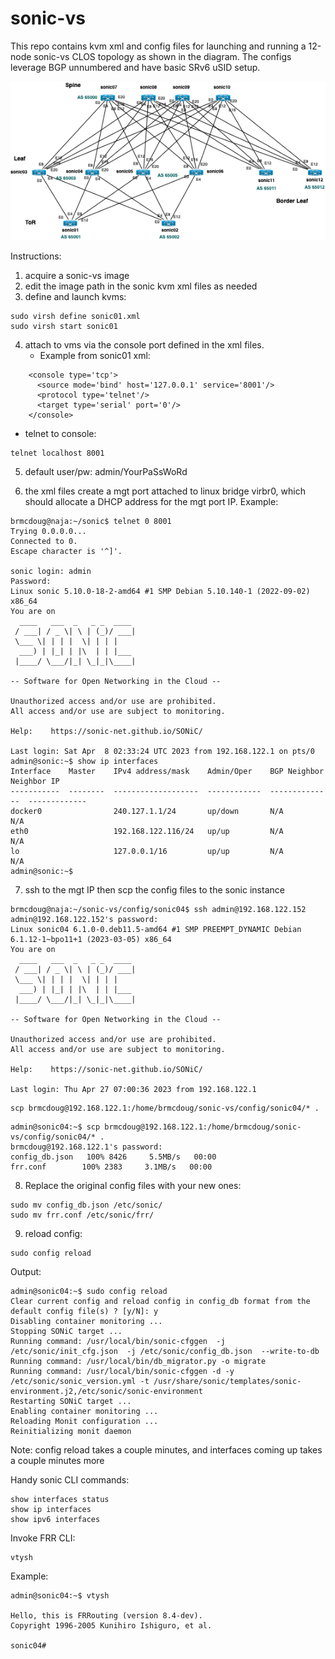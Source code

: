 # sonic-vs

This repo contains kvm xml and config files for launching and running a 12-node sonic-vs CLOS topology as shown in the diagram. The configs leverage BGP unnumbered and have basic SRv6 uSID setup.

<img src="/diagrams/sonic-vs-clos.png" width="1200">

Instructions:
1. acquire a sonic-vs image
2. edit the image path in the sonic kvm xml files as needed
3. define and launch kvms:
```
sudo virsh define sonic01.xml
sudo virsh start sonic01
```
4. attach to vms via the console port defined in the xml files. 
   - Example from sonic01 xml:
```
    <console type='tcp'>
      <source mode='bind' host='127.0.0.1' service='8001'/>
      <protocol type='telnet'/>
      <target type='serial' port='0'/>
    </console>
```
   - telnet to console:
```
telnet localhost 8001
```
5. default user/pw: admin/YourPaSsWoRd

6. the xml files create a mgt port attached to linux bridge virbr0, which should allocate a DHCP address for the mgt port IP. Example:
```
brmcdoug@naja:~/sonic$ telnet 0 8001
Trying 0.0.0.0...
Connected to 0.
Escape character is '^]'.

sonic login: admin
Password: 
Linux sonic 5.10.0-18-2-amd64 #1 SMP Debian 5.10.140-1 (2022-09-02) x86_64
You are on
  ____   ___  _   _ _  ____
 / ___| / _ \| \ | (_)/ ___|
 \___ \| | | |  \| | | |
  ___) | |_| | |\  | | |___
 |____/ \___/|_| \_|_|\____|

-- Software for Open Networking in the Cloud --

Unauthorized access and/or use are prohibited.
All access and/or use are subject to monitoring.

Help:    https://sonic-net.github.io/SONiC/

Last login: Sat Apr  8 02:33:24 UTC 2023 from 192.168.122.1 on pts/0
admin@sonic:~$ show ip interfaces 
Interface    Master    IPv4 address/mask    Admin/Oper    BGP Neighbor    Neighbor IP
-----------  --------  -------------------  ------------  --------------  -------------
docker0                240.127.1.1/24       up/down       N/A             N/A
eth0                   192.168.122.116/24   up/up         N/A             N/A
lo                     127.0.0.1/16         up/up         N/A             N/A
admin@sonic:~$ 
```
7. ssh to the mgt IP then scp the config files to the sonic instance
```
brmcdoug@naja:~/sonic-vs/config/sonic04$ ssh admin@192.168.122.152
admin@192.168.122.152's password: 
Linux sonic04 6.1.0-0.deb11.5-amd64 #1 SMP PREEMPT_DYNAMIC Debian 6.1.12-1~bpo11+1 (2023-03-05) x86_64
You are on
  ____   ___  _   _ _  ____
 / ___| / _ \| \ | (_)/ ___|
 \___ \| | | |  \| | | |
  ___) | |_| | |\  | | |___
 |____/ \___/|_| \_|_|\____|

-- Software for Open Networking in the Cloud --

Unauthorized access and/or use are prohibited.
All access and/or use are subject to monitoring.

Help:    https://sonic-net.github.io/SONiC/

Last login: Thu Apr 27 07:00:36 2023 from 192.168.122.1
```
```
scp brmcdoug@192.168.122.1:/home/brmcdoug/sonic-vs/config/sonic04/* .
```
```
admin@sonic04:~$ scp brmcdoug@192.168.122.1:/home/brmcdoug/sonic-vs/config/sonic04/* .
brmcdoug@192.168.122.1's password: 
config_db.json   100% 8426     5.5MB/s   00:00    
frr.conf        100% 2383     3.1MB/s   00:00
```
8. Replace the original config files with your new ones:
```
sudo mv config_db.json /etc/sonic/
sudo mv frr.conf /etc/sonic/frr/
```
9. reload config:
```
sudo config reload
```
Output:
```
admin@sonic04:~$ sudo config reload
Clear current config and reload config in config_db format from the default config file(s) ? [y/N]: y
Disabling container monitoring ...
Stopping SONiC target ...
Running command: /usr/local/bin/sonic-cfggen  -j /etc/sonic/init_cfg.json  -j /etc/sonic/config_db.json  --write-to-db
Running command: /usr/local/bin/db_migrator.py -o migrate
Running command: /usr/local/bin/sonic-cfggen -d -y /etc/sonic/sonic_version.yml -t /usr/share/sonic/templates/sonic-environment.j2,/etc/sonic/sonic-environment
Restarting SONiC target ...
Enabling container monitoring ...
Reloading Monit configuration ...
Reinitializing monit daemon
```
Note: config reload takes a couple minutes, and interfaces coming up takes a couple minutes more

Handy sonic CLI commands:
```
show interfaces status
show ip interfaces
show ipv6 interfaces
```
Invoke FRR CLI:
```
vtysh
```
Example:
```
admin@sonic04:~$ vtysh

Hello, this is FRRouting (version 8.4-dev).
Copyright 1996-2005 Kunihiro Ishiguro, et al.

sonic04# 
```
